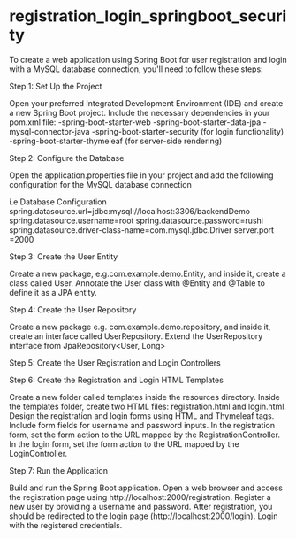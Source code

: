# registration_login_springboot_security

To create a web application using Spring Boot for user registration and login with a MySQL database connection, you'll need to follow these steps:

Step 1: Set Up the Project

Open your preferred Integrated Development Environment (IDE) and create a new Spring Boot project.
Include the necessary dependencies in your pom.xml file:
-spring-boot-starter-web
-spring-boot-starter-data-jpa
-mysql-connector-java
-spring-boot-starter-security (for login functionality)
-spring-boot-starter-thymeleaf (for server-side rendering)


Step 2: Configure the Database

Open the application.properties file in your project and add the following configuration for the MySQL database connection

i.e
Database Configuration
spring.datasource.url=jdbc:mysql://localhost:3306/backendDemo
spring.datasource.username=root
spring.datasource.password=rushi
spring.datasource.driver-class-name=com.mysql.jdbc.Driver
server.port =2000


Step 3: Create the User Entity

Create a new package, e.g.com.example.demo.Entity, and inside it, create a class called User.
Annotate the User class with @Entity and @Table to define it as a JPA entity.


Step 4: Create the User Repository

Create a new package e.g. com.example.demo.repository, and inside it, create an interface called UserRepository.
Extend the UserRepository interface from JpaRepository<User, Long>


Step 5: Create the User Registration and Login Controllers


Step 6: Create the Registration and Login HTML Templates

Create a new folder called templates inside the resources directory.
Inside the templates folder, create two HTML files: registration.html and login.html.
Design the registration and login forms using HTML and Thymeleaf tags. Include form fields for username and password inputs.
In the registration form, set the form action to the URL mapped by the RegistrationController.
In the login form, set the form action to the URL mapped by the LoginController.



Step 7: Run the Application

Build and run the Spring Boot application.
Open a web browser and access the registration page using http://localhost:2000/registration.
Register a new user by providing a username and password.
After registration, you should be redirected to the login page (http://localhost:2000/login).
Login with the registered credentials.



